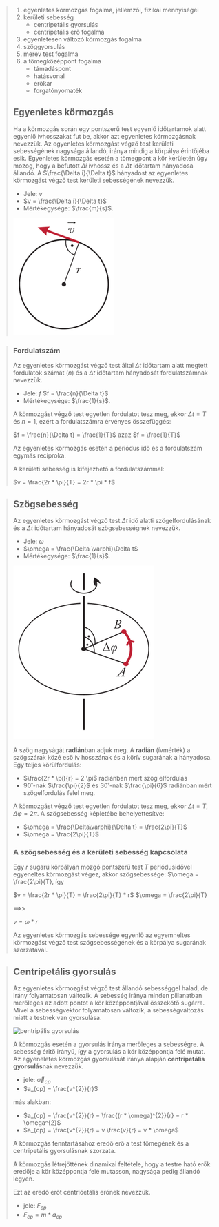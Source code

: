 > 1. egyenletes körmozgás fogalma, jellemzői, fizikai mennyiségei
> 1. kerületi sebesség
>    - centripetális gyorsulás
>    - centripetális erő fogalma
> 1. egyenletesen változó körmozgás fogalma
> 1. szöggyorsulás
> 1. merev test fogalma
> 1. a tömegközéppont fogalma
>    - támadáspont
>    - hatásvonal
>    - erőkar
>    - forgatónyomaték
>
> ## Egyenletes körmozgás
>
> Ha a körmozgás során egy pontszerű test egyenlő időtartamok alatt egyenlő ívhosszakat fut be, akkor azt egyenletes körmozgásnak nevezzük.
> Az egyenletes körmozgást végző test kerületi sebességének nagysága állandó, iránya mindig a körpálya érintőjéba esik.
> Egyenletes körmozgás esetén a tömegpont a kör kerületén úgy mozog, hogy a befutott $\Delta i$ ívhossz és a $\Delta t$ időtartam hányadosa állandó.
> A $\frac{\Delta i}{\Delta t}$ hányadost az egyenletes körmozgást végző test kerületi sebességének nevezzük.
> - Jele: $v$
> - $v = \frac{\Delta i}{\Delta t}$
> - Mértékegysége: $\frac{m}{s}$.
>
> ![körmozgás](../images/fizika-keruleti-sebesseg-001.png)

> ### Fordulatszám
>
> Az egyenletes körmozgást végző test által $\Delta t$ időtartam alatt megtett fordulatok számát ($n$) és a $\Delta t$ időtartam hányadosát fordulatszámnak nevezzük.
> - Jele: $f$
> $f = \frac{n}{\Delta t}$
> - Mértékegysége: $\frac{1}{s}$.
>
> A körmozgást végző test egyetlen fordulatot tesz meg, ekkor $\Delta t = T$ és $n = 1$, ezért a fordulatszámra érvényes összefüggés:
>
> $f = \frac{n}{\Delta t} = \frac{1}{T}$ azaz $f = \frac{1}{T}$
>
> Az egyenletes körmozgás esetén a periódus idő és a fordulatszám egymás reciproka.
>
> A kerületi sebesség is kifejezhető a fordulatszámmal:
>
> $v = \frac{2r * \pi}{T} = 2r * \pi * f$

> ## Szögsebesség
>
> Az egyenletes körmozgást végző test $\Delta t$ idő alatti szögelfordulásának és a $\Delta t$ időtartam hányadosát szögsebességnek nevezzük.
> - Jele: $\omega$
> - $\omega = \frac{\Delta \varphi}\Delta t$
> - Mértékegysége: $\frac{1}{s}$.
>
> ![szögsebesség](../images/fizika-szogsebesseg-001.png)
>
> A szög nagyságát **radián**ban adjuk meg.
> A **radián** (ívmérték) a szögszárak közé eső ív hosszának és a körív sugarának a hányadosa.
> Egy teljes körülfordulás:
> - $\frac{2r * \pi}{r} = 2 \pi$ radiánban mért szög elfordulás
> - $90˚$-nak $\frac{\pi}{2}$ és $30˚$-nak $\frac{\pi}{6}$ radiánban mért szögelfordulás felel meg.
>
> A körmozgást végző test egyetlen fordulatot tesz meg, ekkor $\Delta t = T$, $\Delta \varphi = 2\pi$.
> A szögsebesség képletébe behelyettesítve:
> - $\omega = \frac{\Delta\varphi}{\Delta t} = \frac{2\pi}{T}$
> - $\omega = \frac{2\pi}{T}$
>
> ### A szögsebesség és a kerületi sebesség kapcsolata
>
> Egy $r$ sugarú körpályán mozgó pontszerű test $T$ periódusidővel egyeneltes körmozgást végez, akkor szögsebessége: $\omega = \frac{2\pi}{T}, így
>
> $v = \frac{2r * \pi}{T} = \frac{2\pi}{T} * r$
> $\omega = \frac{2\pi}{T}
>
> ==>>
>
> $v = \omega * r$
>
> Az egyenletes körmozgás sebessége egyenlő az egyemneltes körmozgást végző test szögsebességének és a körpálya sugarának szorzatával.

> ## Centripetális gyorsulás
>
> Az egyenletes körmozgást végző test állandó sebességgel halad, de irány folyamatosan változik. A sebesség iránya minden pillanatban merőleges az adott pontot a kör középpontjával összekötő sugárra. Mivel a sebességvektor folyamatosan változik, a sebességváltozás miatt a testnek van gyorsulása.
>
> ![centripális gyorsulás](../images/fizika-centripetális-gyorsulas-001.png)
>
> A körmozgás esetén a gyorsulás iránya merőleges a sebességre. A sebesség éritő irányú, így a gyorsulás a kör középpontja felé mutat. Az egyeneletes körmozgás gyorsulását iránya alapján **centripetális gyorsulás**nak nevezzük.
> - jele: $\vec a_{cp}$
> - $a_{cp} = \frac{v^{2}}{r}$
>
> más alakban:
>
> - $a_{cp} = \frac{v^{2}}{r} = \frac{(r * \omega)^{2}}{r} = r * \omega^{2}$
> - $a_{cp} = \frac{v^{2}}{r} = v \frac{v}{r} = v * \omega$
>
> A körmozgás fenntartásához eredő erő a test tömegének és a centripetális gyorsulásnak szorzata.
>
> A körmozgás létrejöttének dinamikai feltétele, hogy a testre ható erők eredője a kör középpontja felé mutasson, nagysága pedig állandó legyen.
>
> Ezt az eredő erőt centriőetális erőnek nevezzük.
> - jele: $F_{cp}$
> - $F_{cp} = m * a_{cp}$